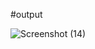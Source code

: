 #output



![Screenshot (14)](https://github.com/user-attachments/assets/bcb145fb-17b1-4a1e-9f74-83d9b5bf95e2)
